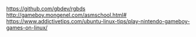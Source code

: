 https://github.com/gbdev/rgbds
http://gameboy.mongenel.com/asmschool.html#
https://www.addictivetips.com/ubuntu-linux-tips/play-nintendo-gameboy-games-on-linux/
